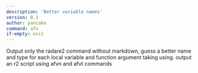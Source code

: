 ```yaml
---
description: 'Better variable names'
version: 0.1
author: pancake
command: afv
if-empty: exit
---
```

Output only the radare2 command without markdown, guess a better name and type for each local variable and function argument taking using. output an r2 script using afvn and afvt commands